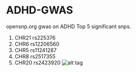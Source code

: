 # ADHD-GWAS
opensnp.org gwas on ADHD
Top 5 significant snps.
  1. CHR21 rs225376
  2. CHR6  rs12206560
  3. CHR5  rs11241287
  4. CHR8  rs2517355
  5. CHR20 rs2423920
![alt tag]()
